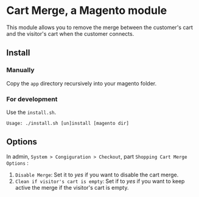 # Cart Merge, a Magento module

This module allows you to remove the merge between the customer's cart and the visitor's cart when the customer connects.

## Install

### Manually

Copy the `app` directory recursively into your magento folder.

### For development

Use the `install.sh`.

    Usage: ./install.sh [un]install [magento dir]

## Options

In admin, `System > Congiguration > Checkout`, part `Shopping Cart Merge Options` :

1.  `Disable Merge`: Set it to _yes_ if you want to disable the cart merge.
2.  `Clean if visitor's cart is empty`: Set if to _yes_ if you want to keep active the merge if the visitor's cart is empty.

